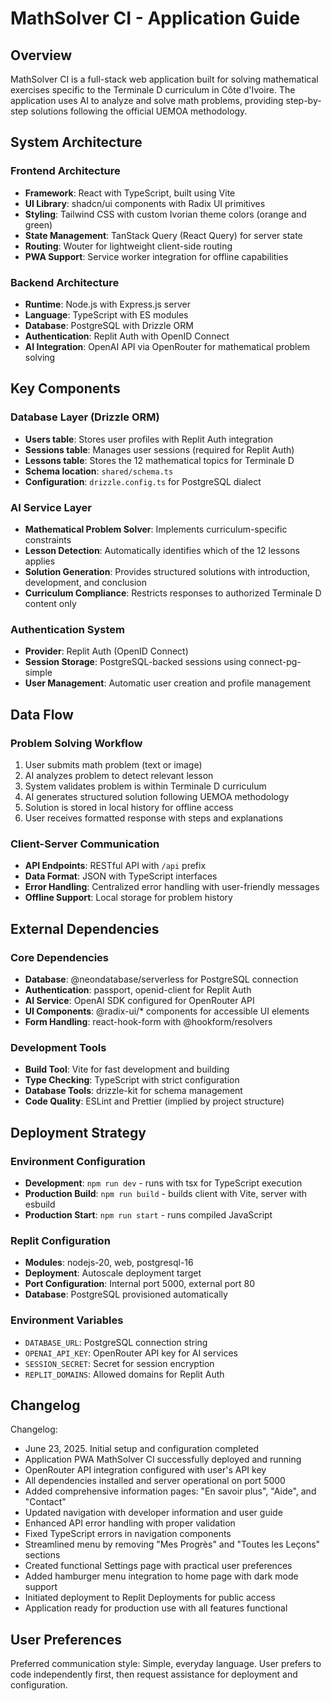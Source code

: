 # MathSolver CI - Application Guide

## Overview

MathSolver CI is a full-stack web application built for solving mathematical exercises specific to the Terminale D curriculum in Côte d'Ivoire. The application uses AI to analyze and solve math problems, providing step-by-step solutions following the official UEMOA methodology.

## System Architecture

### Frontend Architecture
- **Framework**: React with TypeScript, built using Vite
- **UI Library**: shadcn/ui components with Radix UI primitives
- **Styling**: Tailwind CSS with custom Ivorian theme colors (orange and green)
- **State Management**: TanStack Query (React Query) for server state
- **Routing**: Wouter for lightweight client-side routing
- **PWA Support**: Service worker integration for offline capabilities

### Backend Architecture
- **Runtime**: Node.js with Express.js server
- **Language**: TypeScript with ES modules
- **Database**: PostgreSQL with Drizzle ORM
- **Authentication**: Replit Auth with OpenID Connect
- **AI Integration**: OpenAI API via OpenRouter for mathematical problem solving

## Key Components

### Database Layer (Drizzle ORM)
- **Users table**: Stores user profiles with Replit Auth integration
- **Sessions table**: Manages user sessions (required for Replit Auth)
- **Lessons table**: Stores the 12 mathematical topics for Terminale D
- **Schema location**: `shared/schema.ts`
- **Configuration**: `drizzle.config.ts` for PostgreSQL dialect

### AI Service Layer
- **Mathematical Problem Solver**: Implements curriculum-specific constraints
- **Lesson Detection**: Automatically identifies which of the 12 lessons applies
- **Solution Generation**: Provides structured solutions with introduction, development, and conclusion
- **Curriculum Compliance**: Restricts responses to authorized Terminale D content only

### Authentication System
- **Provider**: Replit Auth (OpenID Connect)
- **Session Storage**: PostgreSQL-backed sessions using connect-pg-simple
- **User Management**: Automatic user creation and profile management

## Data Flow

### Problem Solving Workflow
1. User submits math problem (text or image)
2. AI analyzes problem to detect relevant lesson
3. System validates problem is within Terminale D curriculum
4. AI generates structured solution following UEMOA methodology
5. Solution is stored in local history for offline access
6. User receives formatted response with steps and explanations

### Client-Server Communication
- **API Endpoints**: RESTful API with `/api` prefix
- **Data Format**: JSON with TypeScript interfaces
- **Error Handling**: Centralized error handling with user-friendly messages
- **Offline Support**: Local storage for problem history

## External Dependencies

### Core Dependencies
- **Database**: @neondatabase/serverless for PostgreSQL connection
- **Authentication**: passport, openid-client for Replit Auth
- **AI Service**: OpenAI SDK configured for OpenRouter API
- **UI Components**: @radix-ui/* components for accessible UI elements
- **Form Handling**: react-hook-form with @hookform/resolvers

### Development Tools
- **Build Tool**: Vite for fast development and building
- **Type Checking**: TypeScript with strict configuration
- **Database Tools**: drizzle-kit for schema management
- **Code Quality**: ESLint and Prettier (implied by project structure)

## Deployment Strategy

### Environment Configuration
- **Development**: `npm run dev` - runs with tsx for TypeScript execution
- **Production Build**: `npm run build` - builds client with Vite, server with esbuild
- **Production Start**: `npm run start` - runs compiled JavaScript

### Replit Configuration
- **Modules**: nodejs-20, web, postgresql-16
- **Deployment**: Autoscale deployment target
- **Port Configuration**: Internal port 5000, external port 80
- **Database**: PostgreSQL provisioned automatically

### Environment Variables
- `DATABASE_URL`: PostgreSQL connection string
- `OPENAI_API_KEY`: OpenRouter API key for AI services
- `SESSION_SECRET`: Secret for session encryption
- `REPLIT_DOMAINS`: Allowed domains for Replit Auth

## Changelog

Changelog:
- June 23, 2025. Initial setup and configuration completed
- Application PWA MathSolver CI successfully deployed and running
- OpenRouter API integration configured with user's API key
- All dependencies installed and server operational on port 5000
- Added comprehensive information pages: "En savoir plus", "Aide", and "Contact"
- Updated navigation with developer information and user guide
- Enhanced API error handling with proper validation
- Fixed TypeScript errors in navigation components
- Streamlined menu by removing "Mes Progrès" and "Toutes les Leçons" sections
- Created functional Settings page with practical user preferences
- Added hamburger menu integration to home page with dark mode support
- Initiated deployment to Replit Deployments for public access
- Application ready for production use with all features functional

## User Preferences

Preferred communication style: Simple, everyday language.
User prefers to code independently first, then request assistance for deployment and configuration.